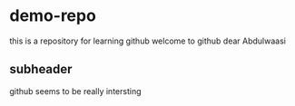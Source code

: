 # demo-repo
this is  a repository for learning github
welcome to github dear Abdulwaasi


## subheader
github seems to be really intersting
